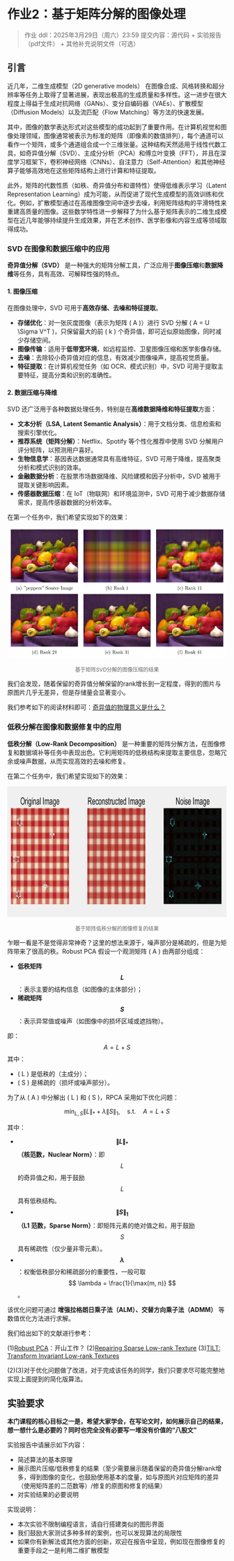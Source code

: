 # 作业2：基于矩阵分解的图像处理

> 作业 ddl：2025年3月29日（周六）23:59
> 提交内容：源代码 + 实验报告（pdf文件） + 其他补充说明文件（可选）

## 引言

近几年，二维生成模型（2D generative models） 在图像合成、风格转换和超分辨率等任务上取得了显著进展，表现出极高的生成质量和多样性。这一进步在很大程度上得益于生成对抗网络（GANs）、变分自编码器（VAEs）、扩散模型（Diffusion Models）以及流匹配（Flow Matching）等方法的快速发展。

其中，图像的数学表达形式对这些模型的成功起到了重要作用。在计算机视觉和图像处理领域，图像通常被表示为标准的矩阵（即像素的数值排列），每个通道可以看作一个矩阵，或多个通道组合成一个三维张量。这种结构天然适用于线性代数工具，如奇异值分解（SVD）、主成分分析（PCA）和傅立叶变换（FFT），并且在深度学习框架下，卷积神经网络（CNNs）、自注意力（Self-Attention）和其他神经算子能够高效地在这些矩阵结构上进行计算和特征提取。

此外，矩阵的代数性质（如秩、奇异值分布和谱特性）使得低维表示学习（Latent Representation Learning）成为可能，从而促进了现代生成模型的高效训练和优化。例如，扩散模型通过在高维图像空间中逐步去噪，利用矩阵结构的平滑特性来重建高质量的图像。这些数学特性进一步解释了为什么基于矩阵表示的二维生成模型在近几年能够持续提升生成效果，并在艺术创作、医学影像和内容生成等领域取得成功。

### SVD 在图像和数据压缩中的应用  

**奇异值分解（SVD）** 是一种强大的矩阵分解工具，广泛应用于**图像压缩**和**数据降维**等任务，具有高效、可解释性强的特点。  

#### **1. 图像压缩**  
在图像处理中，SVD 可用于**高效存储、去噪和特征提取**。  
- **存储优化**：对一张灰度图像（表示为矩阵 \( A \)）进行 SVD 分解 \( A = U \Sigma V^T \)，只保留最大的前 \( k \) 个奇异值，即可近似原始图像，同时减少存储空间。  
- **图像传输**：适用于**低带宽环境**，如远程监控、卫星图像压缩和医学影像存储。  
- **去噪**：去除较小奇异值对应的信息，有效减少图像噪声，提高视觉质量。  
- **特征提取**：在计算机视觉任务（如 OCR、模式识别）中，SVD 可用于提取主要特征，提高分类和识别的准确性。  

#### **2. 数据压缩与降维**  
SVD 还广泛用于各种数据处理任务，特别是在**高维数据降维和特征提取**方面：
- **文本分析（LSA, Latent Semantic Analysis）**：用于文档分类、信息检索和搜索引擎优化。  
- **推荐系统（矩阵分解）**：Netflix、Spotify 等个性化推荐中使用 SVD 分解用户评分矩阵，以预测用户喜好。  
- **生物信息学**：基因表达数据通常具有高维特征，SVD 可用于降维，提高聚类分析和模式识别的效率。  
- **金融数据分析**：在股票市场数据降维、风险建模和因子分析中，SVD 被用于提取关键影响因素。  
- **传感器数据压缩**：在 IoT（物联网）和环境监测中，SVD 可用于减少数据存储需求，提高传感器数据的分析效率。  

在第一个任务中，我们希望实现如下的效果：

<p align="center">
    <img src="./figs/compress.png" height=300>
</p>
<p style="text-align: center; font-size: 12px; color: #666;">基于矩阵SVD分解的图像压缩的结果</p>

我们会发现，随着保留的奇异值分解保留的rank增长到一定程度，得到的图片与原图片几乎无差异，但是存储量会显著变小。

我们参考如下的阅读材料即可：[奇异值的物理意义是什么？](https://www.zhihu.com/question/22237507)

### 低秩分解在图像和数据修复中的应用

**低秩分解（Low-Rank Decomposition）**  是一种重要的矩阵分解方法，在图像修复和数据填补等任务中表现出色。它利用矩阵的低秩结构来提取主要信息，忽略冗余或噪声数据，从而实现高效的去噪和修复。

在第二个任务中，我们希望实现如下的效果：

<p align="center">
    <img src="./figs/denoise.png" height="300">
</p>
<p style="text-align: center; font-size: 12px; color: #666;">基于矩阵低秩分解的图像修复的结果</p>

乍眼一看是不是觉得非常神奇？这里的想法来源于，噪声部分是稀疏的，但是为矩阵带来了很高的秩。Robust PCA 假设一个观测矩阵 \( A \) 由两部分组成：

- **低秩矩阵 $$ L $$**：表示主要的结构信息（如图像的主体部分）；  
- **稀疏矩阵 $$ S $$**：表示异常值或噪声（如图像中的损坏区域或遮挡物）。  

即：
$$
A = L + S
$$
其中：
- \( L \) 是低秩的（主成分）；  
- \( S \) 是稀疏的（损坏或噪声部分）。  

为了从 \( A \) 中分解出 \( L \) 和 \( S \)，RPCA 采用如下优化问题：

$$
\min_{L, S} \| L \|_* + \lambda \| S \|_1, \quad \text{s.t.} \quad A = L + S
$$

其中：
- **$$ \| L \|_* $$（核范数，Nuclear Norm）**：即 $$ L $$ 的奇异值之和，用于鼓励 $$ L $$ 具有低秩结构。
- **$$ \| S \|_1 $$（L1 范数，Sparse Norm）**：即矩阵元素的绝对值之和，用于鼓励 $$ S $$ 具有稀疏性（仅少量非零元素）。
- **$$ \lambda $$**：权衡低秩部分和稀疏部分的重要性，一般可取 $$ \lambda = \frac{1}{\max(m, n)} $$。

该优化问题可通过 **增强拉格朗日乘子法（ALM）、交替方向乘子法（ADMM）** 等数值优化方法进行求解。

我们给出如下的文献进行参考：

(1)[Robust PCA](https://arxiv.org/pdf/0912.3599)：开山工作？
(2)[Repairing Sparse Low-rank Texture](https://people.csail.mit.edu/zhangzd/papers/recover_low-rank_texture_final.pdf)
(3)[TILT: Transform Invariant Low-rank Textures](https://arxiv.org/pdf/1012.3216)

(2)(3)对于优化问题做了改进，对于完成该任务的同学，我们只要求尽可能完整地实现上面提到的简化版算法。

## 实验要求

**本门课程的核心目标之一是，希望大家学会，在写论文时，如何展示自己的结果，想一想什么是必要的？同时也完全没有必要写一堆没有价值的“八股文”**

实验报告中请展示如下内容：
- 简述算法的基本原理
- 展示图片压缩/低秩修复的结果（至少需要展示随着保留的奇异值分解rank增多，得到图像的变化，也鼓励使用基本的度量，如与原图片对应矩阵的差异（使用矩阵差的二范数等）/修复的原图和修复的结果）
- 对实验结果的必要说明

实现说明：
- 本次实验不限制编程语言，请自行搭建类似的图形界面
- 我们鼓励大家测试多种多样的案例，也可以发现算法的局限性
- 如果你有新解法或其他方面的创新，欢迎在报告中呈现，例如现在图像修复的重要手段之一是利用二维扩散模型


